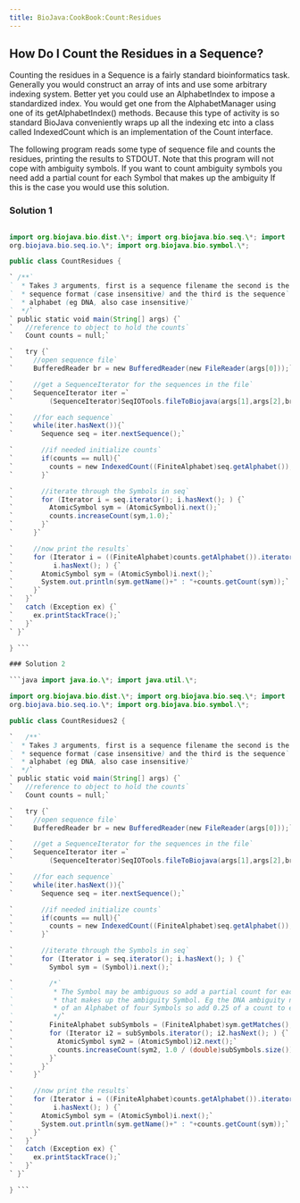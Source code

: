 ```yaml
---
title: BioJava:CookBook:Count:Residues
---
```


How Do I Count the Residues in a Sequence?
------------------------------------------

Counting the residues in a Sequence is a fairly standard bioinformatics
task. Generally you would construct an array of ints and use some
arbitrary indexing system. Better yet you could use an AlphabetIndex to
impose a standardized index. You would get one from the AlphabetManager
using one of its getAlphabetIndex() methods. Because this type of
activity is so standard BioJava conveniently wraps up all the indexing
etc into a class called IndexedCount which is an implementation of the
Count interface.

The following program reads some type of sequence file and counts the
residues, printing the results to STDOUT. Note that this program will
not cope with ambiguity symbols. If you want to count ambiguity symbols
you need add a partial count for each Symbol that makes up the ambiguity
If this is the case you would use this solution.

### Solution 1

```java import java.io.\*; import java.util.\*;

import org.biojava.bio.dist.\*; import org.biojava.bio.seq.\*; import
org.biojava.bio.seq.io.\*; import org.biojava.bio.symbol.\*;

public class CountResidues {

` /**`  
`  * Takes 3 arguments, first is a sequence filename the second is the`  
`  * sequence format (case insensitive) and the third is the sequence`  
`  * alphabet (eg DNA, also case insensitive)`  
`  */`  
` public static void main(String[] args) {`  
`   //reference to object to hold the counts`  
`   Count counts = null;`

`   try {`  
`     //open sequence file`  
`     BufferedReader br = new BufferedReader(new FileReader(args[0]));`

`     //get a SequenceIterator for the sequences in the file`  
`     SequenceIterator iter =`  
`         (SequenceIterator)SeqIOTools.fileToBiojava(args[1],args[2],br);`

`     //for each sequence`  
`     while(iter.hasNext()){`  
`       Sequence seq = iter.nextSequence();`

`       //if needed initialize counts`  
`       if(counts == null){`  
`         counts = new IndexedCount((FiniteAlphabet)seq.getAlphabet());`  
`       }`

`       //iterate through the Symbols in seq`  
`       for (Iterator i = seq.iterator(); i.hasNext(); ) {`  
`         AtomicSymbol sym = (AtomicSymbol)i.next();`  
`         counts.increaseCount(sym,1.0);`  
`       }`  
`     }`

`     //now print the results`  
`     for (Iterator i = ((FiniteAlphabet)counts.getAlphabet()).iterator();`  
`          i.hasNext(); ) {`  
`       AtomicSymbol sym = (AtomicSymbol)i.next();`  
`       System.out.println(sym.getName()+" : "+counts.getCount(sym));`  
`     }`  
`   }`  
`   catch (Exception ex) {`  
`     ex.printStackTrace();`  
`   }`  
` }`

} ```

### Solution 2

```java import java.io.\*; import java.util.\*;

import org.biojava.bio.dist.\*; import org.biojava.bio.seq.\*; import
org.biojava.bio.seq.io.\*; import org.biojava.bio.symbol.\*;

public class CountResidues2 {

`   /**`  
`  * Takes 3 arguments, first is a sequence filename the second is the`  
`  * sequence format (case insensitive) and the third is the sequence`  
`  * alphabet (eg DNA, also case insensitive)`  
`  */`  
` public static void main(String[] args) {`  
`   //reference to object to hold the counts`  
`   Count counts = null;`

`   try {`  
`     //open sequence file`  
`     BufferedReader br = new BufferedReader(new FileReader(args[0]));`

`     //get a SequenceIterator for the sequences in the file`  
`     SequenceIterator iter =`  
`         (SequenceIterator)SeqIOTools.fileToBiojava(args[1],args[2],br);`

`     //for each sequence`  
`     while(iter.hasNext()){`  
`       Sequence seq = iter.nextSequence();`

`       //if needed initialize counts`  
`       if(counts == null){`  
`         counts = new IndexedCount((FiniteAlphabet)seq.getAlphabet());`  
`       }`

`       //iterate through the Symbols in seq`  
`       for (Iterator i = seq.iterator(); i.hasNext(); ) {`  
`         Symbol sym = (Symbol)i.next();`

`         /*`  
`          * The Symbol may be ambiguous so add a partial count for each Symbol`  
`          * that makes up the ambiguity Symbol. Eg the DNA ambiguity n is made`  
`          * of an Alphabet of four Symbols so add 0.25 of a count to each.`  
`          */`  
`         FiniteAlphabet subSymbols = (FiniteAlphabet)sym.getMatches();`  
`         for (Iterator i2 = subSymbols.iterator(); i2.hasNext(); ) {`  
`           AtomicSymbol sym2 = (AtomicSymbol)i2.next();`  
`           counts.increaseCount(sym2, 1.0 / (double)subSymbols.size());`  
`         }`  
`       }`  
`     }`

`     //now print the results`  
`     for (Iterator i = ((FiniteAlphabet)counts.getAlphabet()).iterator();`  
`          i.hasNext(); ) {`  
`       AtomicSymbol sym = (AtomicSymbol)i.next();`  
`       System.out.println(sym.getName()+" : "+counts.getCount(sym));`  
`     }`  
`   }`  
`   catch (Exception ex) {`  
`     ex.printStackTrace();`  
`   }`  
` }`

} ```
